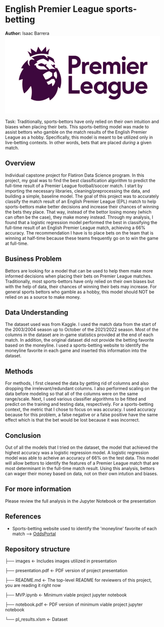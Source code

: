 # English Premier League sports-betting
<b>Author:</b> Isaac Barrera
![download.jpeg](./images/download.jpeg)

Task: Traditionally, sports-bettors have only relied on their own intuition and biases when placing their bets. This sports-betting model was made to assist bettors who gamble on the match results of the English Premier League as a hobby. Specifically, this model is meant to be utilized only in live-betting contexts. In other words, bets that are placed <i>during</i> a given match.

## Overview
Individual capstone project for Flatiron Data Science program. In this project, my goal was to find the best classification algorithm to predict the full-time result of a Premier League football/soccer match. I start by importing the necessary libraries, cleaning/preprocessing the data, and building a simple, baseline model. The goal of this project was to accurately classify the match result of an English Premier League (EPL) match to help sports-bettors make better decisions and increase their chances of winning the bets they place. That way, instead of the bettor losing money (which can often be the case), they make money instead. Through my analysis, I found that a logistic regression model performed the best in classifying the full-time result of an English Premier League match, achieving a 66% accuracy. The recommendation I have is to place bets on the team that is winning at half-time because these teams frequently go on to win the game at full-time.

## Business Problem
Bettors are looking for a model that can be used to help them make more informed decisions when placing their bets on Premier League matches. Traditionally, most sports-bettors have only relied on their own biases but with the help of data, their chances of winning their bets may increase. For general sports bettors who gamble as a hobby, this model should NOT be relied on as a source to make money.

## Data Understanding
The dataset used was from Kaggle. I used the match data from the start of the 2003/2004 season up to October of the 2021/2022 season. Most of the columns in the dataset are in-game statistics provided at the end of each match. In addition, the original dataset did not provide the betting favorite based on the moneyline. I used a sports-betting website to identify the moneyline favorite in each game and inserted this information into the dataset.

## Methods
For methods, I first cleaned the data by getting rid of columns and also dropping the irrelevant/redundant columns. I also performed scaling on the data before modeling so that all of the columns were on the same range/scale. Next, I used various classifier algorithms to be fitted and predict on the training and testing data, respectively. For a sports-betting context, the metric that I chose to focus on was accuracy. I used accuracy because for this problem, a false negative or a false positive have the same effect which is that the bet would be lost because it was incorrect. 

## Conclusion
Out of all the models that I tried on the dataset, the model that achieved the highest accuracy was a logistic regression model. A logistic regression model was able to acheive an accuracy of 66% on the test data. This model will allow bettors to identify the features of a Premier League match that are most determinant in the full-time match result. Using this analysis, bettors can wager their money based on data, not on their own intution and biases.

## For more information
Please review the full analysis in the Jupyter Notebook or the presentation

## References
- Sports-betting website used to identify the 'moneyline' favorite of each match --> [OddsPortal](https://www.oddsportal.com/soccer/england/premier-league/results/)

## Repository structure

├── images <- Includes images utilized in presentation

├── presentation.pdf <- PDF version of project presentation

├── README.md <- The top-level README for reviewers of this project, you are reading it right now

├── MVP.ipynb <- Minimum viable project jupyter notebook

├── notebook.pdf <- PDF version of minimum viable project jupyter notebook 

└── pl_results.xlsm <- Dataset
